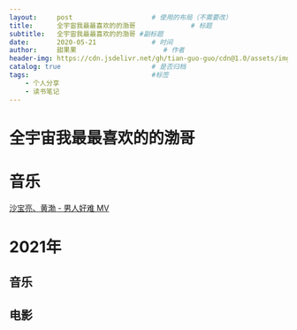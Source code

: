 ```yaml
---
layout:     post                    # 使用的布局（不需要改）
title:      全宇宙我最最喜欢的的渤哥              # 标题 
subtitle:   全宇宙我最最喜欢的的渤哥 #副标题
date:       2020-05-21              # 时间
author:     甜果果                      # 作者
header-img: https://cdn.jsdelivr.net/gh/tian-guo-guo/cdn@1.0/assets/img/post-bg-swift2.jpg    #这篇文章标题背景图片
catalog: true                       # 是否归档
tags:                               #标签
    - 个人分享
    - 读书笔记
---
```


# 全宇宙我最最喜欢的的渤哥

# 音乐

[沙宝亮、黄渤 - 男人好难 MV](https://www.bilibili.com/video/BV1Zs411Q7Kh?from=search&seid=10732664848317629207)



# 2021年

## 音乐

## 电影

